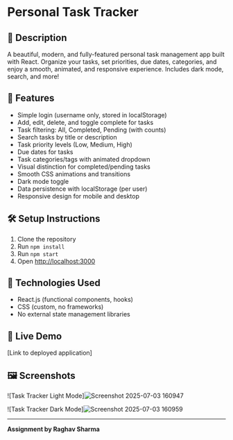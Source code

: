 # Personal Task Tracker

## 📖 Description
A beautiful, modern, and fully-featured personal task management app built with React. Organize your tasks, set priorities, due dates, categories, and enjoy a smooth, animated, and responsive experience. Includes dark mode, search, and more!

## 🚀 Features
- Simple login (username only, stored in localStorage)
- Add, edit, delete, and toggle complete for tasks
- Task filtering: All, Completed, Pending (with counts)
- Search tasks by title or description
- Task priority levels (Low, Medium, High)
- Due dates for tasks
- Task categories/tags with animated dropdown
- Visual distinction for completed/pending tasks
- Smooth CSS animations and transitions
- Dark mode toggle
- Data persistence with localStorage (per user)
- Responsive design for mobile and desktop

## 🛠 Setup Instructions
1. Clone the repository
2. Run `npm install`
3. Run `npm start`
4. Open [http://localhost:3000](http://localhost:3000)

## 🧰 Technologies Used
- React.js (functional components, hooks)
- CSS (custom, no frameworks)
- No external state management libraries

## 🔗 Live Demo
[Link to deployed application]

## 🖼 Screenshots
![Task Tracker Light Mode]![Screenshot 2025-07-03 160947](https://github.com/user-attachments/assets/74de1e8c-b333-43c1-96f0-5a278a39403b)

![Task Tracker Dark Mode]![Screenshot 2025-07-03 160959](https://github.com/user-attachments/assets/03b9391d-a732-4f6f-944c-3822a28409a8)


---

**Assignment by Raghav Sharma** 
